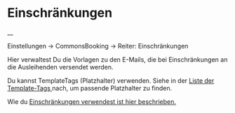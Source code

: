 #  Einschränkungen

__

Einstellungen -> CommonsBooking -> Reiter: Einschränkungen

Hier verwaltest Du die Vorlagen zu den E-Mails, die bei Einschränkungen an die
Ausleihenden versendet werden.

Du kannst TemplateTags (Platzhalter) verwenden. Siehe in der [ Liste der
Template-Tags ](/dokumentation/einstellungen/template-tags) nach, um passende
Platzhalter zu finden.

Wie du [Einschränkungen verwendest ist hier beschrieben.](/dokumentation/erste-schritte/buchungseinschraenkungen-verwalten)


